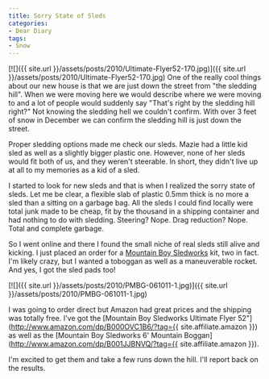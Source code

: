 ```yaml
---
title: Sorry State of Sleds
categories:
- Dear Diary
tags:
- Snow
---
```


[![]({{ site.url }}/assets/posts/2010/Ultimate-Flyer52-170.jpg)]({{ site.url }}/assets/posts/2010/Ultimate-Flyer52-170.jpg)
One of the really cool things about our new house is that we are just down the street from "the sledding hill". When we were moving here we would describe where we were moving to and a lot of people would suddenly say "That's right by the sledding hill right?" Not knowing the sledding hell we couldn't confirm. With over 3 feet of snow in December we can confirm the sledding hill is just down the street.

Proper sledding options made me check our sleds. Mazie had a little kid sled as well as a slightly bigger plastic one. However, none of her sleds would fit both of us, and they weren't steerable. In short, they didn't live up at all to my memories as a kid of a sled.

I started to look for new sleds and that is when I realized the sorry state of sleds. Let me be clear, a flexible slab of plastic 0.5mm thick is no more a sled than a sitting on a garbage bag. All the sleds I could find locally were total junk made to be cheap, fit by the thousand in a shipping container and had nothing to do with sledding. Steering? Nope. Drag reduction? Nope. Total and complete garbage.

So I went online and there I found the small niche of real sleds still alive and kicking. I just placed an order for a [Mountain Boy Sledworks](http://www.mountainboysleds.com/) kit, two in fact. I'm likely crazy, but I wanted a toboggan as well as a maneuverable rocket. And yes, I got the sled pads too!

[![]({{ site.url }}/assets/posts/2010/PMBG-061011-1.jpg)]({{ site.url }}/assets/posts/2010/PMBG-061011-1.jpg)

I was going to order direct but Amazon had great prices and the shipping was totally free. I've got the [Mountain Boy Sledworks Ultimate Flyer 52"](http://www.amazon.com/dp/B000OVC1B6/?tag={{ site.affiliate.amazon }}) as well as the [Mountain Boy Sledworks 6' Mountain Boggan](http://www.amazon.com/dp/B001JJBNVQ/?tag={{ site.affiliate.amazon }}).

I'm excited to get them and take a few runs down the hill. I'll report back on the results.
